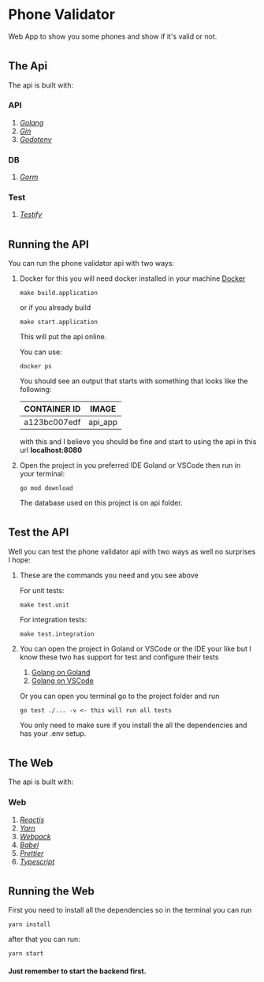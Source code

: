 # Phone Validator
Web App to show you some phones and show if it's valid or not.

#
## The Api
The api is built with: 

### API
1.  [*Golang*](https://go.dev/)
1.  [*Gin*](https://github.com/gin-gonic/gin)
1.  [*Godotenv*](https://github.com/joho/godotenv)

### DB
1.  [*Gorm*](https://gorm.io/index.html)

### Test
1.  [*Testify*](https://github.com/stretchr/testify)


#

## Running the API
You can run the phone validator api with two ways:

1.  Docker for this you will need docker installed in your machine [Docker](https://www.docker.com/)

        make build.application
    
    or if you already build

        make start.application

    This will put the api online.
    
    You can use:


        docker ps

    You should see an output that starts with something that looks like the following:
    
    CONTAINER ID | IMAGE
    ------------ | -----
    a123bc007edf | api_app


    with this and I believe you should be fine and start to using the api in this url **localhost:8080**

1.  Open the project in you preferred IDE Goland or VSCode then run in your terminal:
    
        go mod download

    The database used on this project is on api folder.

#

## Test the API
Well you can test the phone validator api with two ways as well no surprises I hope:

1.  These are the commands you need and you see above
    
    For unit tests:

        make test.unit
    
    For integration tests:
        
        make test.integration

1.  You can open the project in Goland or VSCode or the IDE your like but I know these two has support for test and configure their tests
    1. [Golang on Goland](https://www.jetbrains.com/go/)
    1. [Golang on VSCode](https://code.visualstudio.com/docs/languages/go)

    Or you can open you terminal go to the project folder and run

        go test ./... -v <- this will run all tests

    You only need to make sure if you install the all the dependencies and has your .env setup.
    
#
## The Web
The api is built with: 

### Web
1.  [*Reactjs*](https://reactjs.org/)
1.  [*Yarn*](https://yarnpkg.com/)
1.  [*Webpack*](https://webpack.js.org/)
1.  [*Babel*](https://babeljs.io/)
1.  [*Prettier*](https://prettier.io/)
1.  [*Typescript*](https://www.typescriptlang.org/)


#

## Running the Web
First you need to install all the dependencies so in the terminal you can run
    
    yarn install
    
after that you can run:
    
    yarn start
    
#### Just remember to start the backend first.
